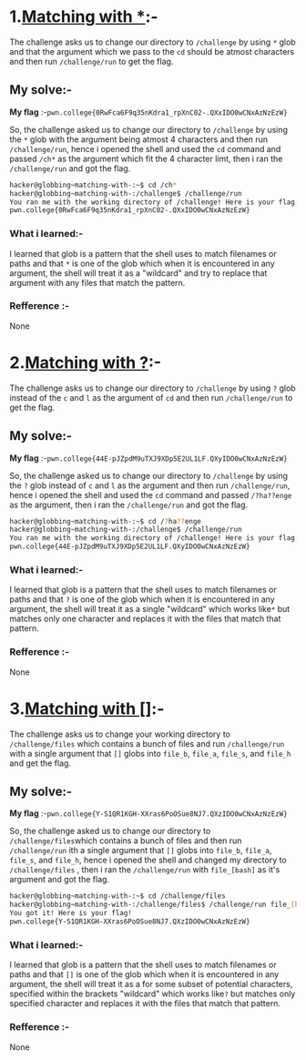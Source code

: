 # **1.<ins>Matching with *</ins>**:-
   The challenge asks us to change our directory to `/challenge` by using `*` glob and that the argument which we pass to the `cd` should be atmost characters and then run `/challenge/run` to get the flag.
## My solve:-
   **My flag** :-`pwn.college{0RwFca6F9q35nKdra1_rpXnC02-.QXxIDO0wCNxAzNzEzW}`

   So, the challenge asked us to change our directory to `/challenge` by using the `*` glob with the argument being atmost 4 characters and then run `/challenge/run`, hence i opened the shell and used the `cd` command and passed `/ch*` as the argument which fit the 4 character limt, then i ran the `/challenge/run` and got the flag.
   ```bash
   hacker@globbing~matching-with-:~$ cd /ch*
   hacker@globbing~matching-with-:/challenge$ /challenge/run
   You ran me with the working directory of /challenge! Here is your flag:
   pwn.college{0RwFca6F9q35nKdra1_rpXnC02-.QXxIDO0wCNxAzNzEzW}
   ```

### What i learned:-
   I learned that glob is a pattern that the shell uses to match filenames or paths and that `*` is one of the glob which when it is encountered in any argument, the shell will treat it as a "wildcard" and try to replace that argument with any files that match the pattern.

### Refference :-
   None


# **2.<ins>Matching with ?</ins>**:-
   The challenge asks us to change our directory to `/challenge` by using `?` glob instead of the `c` and `l` as the argument of `cd` and then run `/challenge/run` to get the flag.
## My solve:-
   **My flag** :-`pwn.college{44E-pJZpdM9uTXJ9XDp5E2UL1LF.QXyIDO0wCNxAzNzEzW}`

   So, the challenge asked us to change our directory to `/challenge` by using the `?` glob instead of `c` and `l` as the argument and then run `/challenge/run`, hence i opened the shell and used the `cd` command and passed `/?ha??enge` as the argument, then i ran the `/challenge/run` and got the flag.
   ```bash
   hacker@globbing~matching-with-:~$ cd /?ha??enge
   hacker@globbing~matching-with-:/challenge$ /challenge/run
   You ran me with the working directory of /challenge! Here is your flag:
   pwn.college{44E-pJZpdM9uTXJ9XDp5E2UL1LF.QXyIDO0wCNxAzNzEzW}
   ```

### What i learned:-
   I learned that glob is a pattern that the shell uses to match filenames or paths and that `?` is one of the glob which when it is encountered in any argument, the shell will treat it as a single "wildcard" which works like`*` but matches only one character and replaces it with the files that match that pattern.

### Refference :-
   None


   
# **3.<ins>Matching with []</ins>**:-
   The challenge asks us to change your working directory to `/challenge/files` which contains a bunch of files and run `/challenge/run` with a single argument that `[]` globs into `file_b`, `file_a`, `file_s`, and `file_h` and get the flag.
## My solve:-
   **My flag** :-`pwn.college{Y-S1QR1KGH-XXras6PoOSue8NJ7.QXzIDO0wCNxAzNzEzW}`

   So, the challenge asked us to change our directory to `/challenge/files`which contains a bunch of files and then run `/challenge/run` ith a single argument that `[]` globs into `file_b`, `file_a`, `file_s`, and `file_h`, hence i opened the shell and changed my directory to `/challenge/files` , then i ran the `/challenge/run` with `file_[bash]` as it's argument and got the flag.
   ```bash
   hacker@globbing~matching-with-:~$ cd /challenge/files
   hacker@globbing~matching-with-:/challenge/files$ /challenge/run file_[bash]
   You got it! Here is your flag!
   pwn.college{Y-S1QR1KGH-XXras6PoOSue8NJ7.QXzIDO0wCNxAzNzEzW}
   ```

### What i learned:-
   I learned that glob is a pattern that the shell uses to match filenames or paths and that `[]` is one of the glob which when it is encountered in any argument, the shell will treat it as a for some subset of potential characters, specified within the brackets "wildcard" which works like`?` but matches only specified character and replaces it with the files that match that pattern.

### Refference :-
   None
